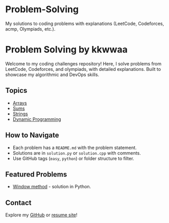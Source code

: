 # Problem-Solving
My solutions to coding problems with explanations (LeetCode, Codeforces, acmp, Olympiads, etc.).

# Problem Solving by kkwwaa

Welcome to my coding challenges repository! Here, I solve problems from LeetCode, Codeforces, and olympiads, with detailed explanations. Built to showcase my algorithmic and DevOps skills.

## Topics
- [Arrays](Arrays/)
- [Sums](Sums/)
- [Strings](Strings/)
- [Dynamic Programming](DynamicProgramming/)

## How to Navigate
- Each problem has a `README.md` with the problem statement.
- Solutions are in `solution.py` or `solution.cpp` with comments.
- Use GitHub tags (`easy`, `python`) or folder structure to filter.

## Featured Problems
- [Window method](Strings/maximize-the-confusion-of-an-exam) - solution in Python.

## Contact
Explore my [GitHub](https://github.com/kkwwaa) or [resume site](https://kkwwaa.github.io)!
